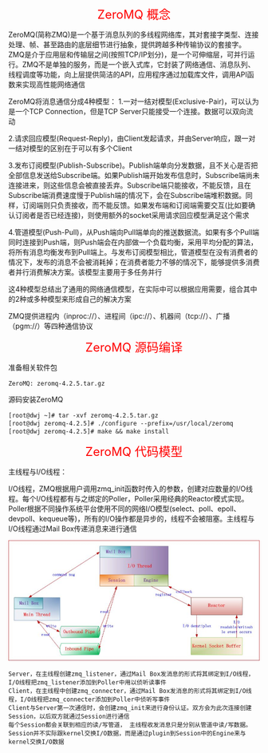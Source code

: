 <font color=#FF0000 size=5> <p align="center">ZeroMQ 概念</p></font>

ZeroMQ(简称ZMQ)是一个基于消息队列的多线程网络库，其对套接字类型、连接处理、帧、甚至路由的底层细节进行抽象，提供跨越多种传输协议的套接字。ZMQ是介于应用层和传输层之间(按照TCP/IP划分)，是一个可伸缩层，可并行运行。ZMQ不是单独的服务，而是一个嵌入式库，它封装了网络通信、消息队列、线程调度等功能，向上层提供简洁的API，应用程序通过加载库文件，调用API函数来实现高性能网络通信

ZeroMQ将消息通信分成4种模型：
1.一对一结对模型(Exclusive-Pair)，可以认为是一个TCP Connection，但是TCP Server只能接受一个连接。数据可以双向流动

2.请求回应模型(Request-Reply)，由Client发起请求，并由Server响应，跟一对一结对模型的区别在于可以有多个Client

3.发布订阅模型(Publish-Subscribe)。Publish端单向分发数据，且不关心是否把全部信息发送给Subscribe端。如果Publish端开始发布信息时，Subscribe端尚未连接进来，则这些信息会被直接丢弃。Subscribe端只能接收，不能反馈，且在Subscribe端消费速度慢于Publish端的情况下，会在Subscribe端堆积数据。同样，订阅端则只负责接收，而不能反馈。如果发布端和订阅端需要交互(比如要确认订阅者是否已经连接)，则使用额外的socket采用请求回应模型满足这个需求

4.管道模型(Push-Pull)，从Push端向Pull端单向的推送数据流。如果有多个Pull端同时连接到Push端，则Push端会在内部做一个负载均衡，采用平均分配的算法，将所有消息均衡发布到Pull端上。与发布订阅模型相比，管道模型在没有消费者的情况下，发布的消息不会被消耗掉；在消费者能力不够的情况下，能够提供多消费者并行消费解决方案。该模型主要用于多任务并行

这4种模型总结出了通用的网络通信模型，在实际中可以根据应用需要，组合其中的2种或多种模型来形成自己的解决方案

ZMQ提供进程内（inproc://）、进程间（ipc://）、机器间（tcp://）、广播（pgm://）等四种通信协议

<font color=#FF0000 size=5> <p align="center">ZeroMQ 源码编译</p></font>

准备相关软件包
```
ZeroMQ: zeromq-4.2.5.tar.gz
```
源码安装ZeroMQ
```
[root@dwj ~]# tar -xvf zeromq-4.2.5.tar.gz
[root@dwj zeromq-4.2.5]# ./configure --prefix=/usr/local/zeromq
[root@dwj zeromq-4.2.5]# make && make install
```

<font color=#FF0000 size=5> <p align="center">ZeroMQ 代码模型</p></font>

主线程与I/O线程：

I/O线程，ZMQ根据用户调用zmq_init函数时传入的参数，创建对应数量的I/O线程。每个I/O线程都有与之绑定的Poller，Poller采用经典的Reactor模式实现。Poller根据不同操作系统平台使用不同的网络I/O模型(select、poll、epoll、devpoll、kequeue等)，所有的I/O操作都是异步的，线程不会被阻塞。主线程与I/O线程通过Mail Box传递消息来进行通信

![image](https://github.com/dwjlw1314/DWJ-PROJECT/raw/master/PictureSource/3.28.1.jpg)

```
Server，在主线程创建zmq_listener，通过Mail Box发消息的形式将其绑定到I/O线程，I/O线程把zmq_listener添加到Poller中用以侦听读事件
Client，在主线程中创建zmq_connecter，通过Mail Box发消息的形式将其绑定到I/O线程，I/O线程把zmq_connecter添加到Poller中侦听写事件
Client与Server第一次通信时，会创建zmq_init来进行身份认证。双方会为此次连接创建Session，以后双方就通过Session进行通信
每个Session都会关联到相应的读/写管道， 主线程收发消息只是分别从管道中读/写数据。Session并不实际跟kernel交换I/O数据，而是通过plugin到Session中的Engine来与kernel交换I/O数据
```

